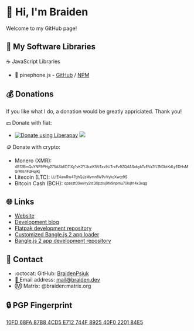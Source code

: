 <!-- ![](/img/happy-tanksgoving.gif) -->

# :wave: Hi, I'm Braiden
Welcome to my GitHub page!


## :page_facing_up: My Software Libraries

:coffee: JavaScript Libraries

- :iphone: pinephone.js - [GitHub](https://github.com/BraidenPsiuk/pinephone.js) / [NPM](https://www.npmjs.com/package/pinephone)


<!-- ## :book: My Guides / Tutorials

:penguin: How to run Linux on a...

- :computer: WinBook Tablet Computer (TW700/800/801/802) - [GitHub](https://github.com/BraidenPsiuk/linux-winbook)


--- -->


## :moneybag: Donations

If you like what I do, a donation would be greatly appriciated. Thank you!

:dollar: Donate with fiat:

- <a href="https://liberapay.com/Braiden/donate"><img alt="Donate using Liberapay" src="https://liberapay.com/assets/widgets/donate.svg"></a> <img src="https://img.shields.io/liberapay/receives/Braiden.svg?logo=liberapay">

:coin: Donate with crypto:

- Monero (XMR): <sub><sup>4B12BmQuYNF9PHg275ASbfiD7iXy1vK2YJkxtK5V4xv9UTrxFv9ZQ4ASokykTvEVa7fL1NDbtKdLyEDHsMGrRht4FdHqiKj</sup></sub>
- Litecoin (LTC): <sub><sup>LLfE4awRw47ghQJzMvmn1WPvVykcXwqt9S</sup></sub>
- Bitcoin Cash (BCH): <sub><sup>qpzezt09wvry2tc30pzlsj9tk9npmu70kqht4x3xqg</sup></sub>


## :globe_with_meridians:	Links
- [Website](https://braiden.dev/)
- [Development blog](https://blog.braiden.dev/)
- [Flatpak development repository](https://flatpak.repo.braiden.dev/)
- [Customized Bangle.js 2 app loader](https://banglejs.repo.braiden.dev/)
- [Bangle.js 2 app development repository](https://github.com/BraidenPsiuk/BangleApps)


## :speech_balloon:	Contact
- :octocat:	GitHub: [BraidenPsiuk](https://github.com/BraidenPsiuk)
- :email: Email address: <a href="mailto:mail@braiden.dev">mail@braiden.dev</a>
- :m:	Matrix: @braiden:matrix.org


## :lock: PGP Fingerprint
[10FD 68FA 87B8 4CD5 E712 744F 8925 40F0 2201 84E5](https://pgp.braiden.dev/public.asc)

<!-- :octocat:	Become a GitHub Sponsor: -->



<!-- ![](/img/header-animation.gif) -->

<!--
![](/img/happy-tanksgoving.gif)
-->

<!--
I found that the ZamZar MKV to GIF converter works best to preserve page color:
https://www.zamzar.com/convert/mkv-to-gif/
-->




<!--854x366 - Probably the biggest image I can use here that will take up the whole width of the README-->
<!--
ffmpeg -i file.avi -vf "scale=1080:-1,split[s0][s1];[s0]palettegen[p];[s1][p]paletteuse" out.gif
This keeps the GIF under GitHub's filesize limit, fixes color issues and "speckling", and executes in under 6 seconds
-->
